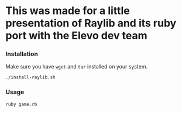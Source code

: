 # This was made for a little presentation of Raylib and its ruby port with the Elevo dev team

### Installation

Make sure you have `wget` and `tar` installed on your system.

```
./install-raylib.sh
```

### Usage

```
ruby game.rb
```

